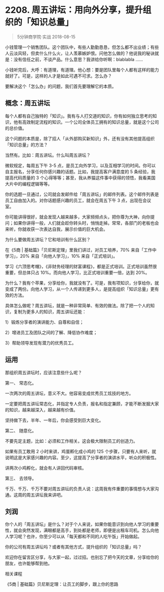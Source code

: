 # 2208. 周五讲坛：用向外分享，提升组织的「知识总量」
> 5分钟商学院·实战
2018-08-15

小钱管理一个销售团队。这个团队中，有些人勤勤恳恳，但怎么都不出业绩；有些人云淡风轻，但卖什么什么火，让人羡慕嫉妒恨。问他怎么做的？他说我的秘诀就是：没有信任之前，不谈产品。什么意思？我讲给你听啊：blablabla ……

小钱听完后，大呼：有道理，有道理。他心想：要是团队里每个人都有这样的能力就好了。可是，这样的人才是如此可遇不可求。怎么办？

要解决这个「怎么办」的问题，我们首先要理解它的本质。

## 概念：周五讲坛
每个人都有自己独特的「知识」。我有与人打交道的知识，你有如何独立思考的知识，他有高效制定流程的知识。一个公司全体员工拥有的知识总量，就是这个公司的总价值。

这个问题的本质是，除了招人「从外部购买新知识」外，还有没有其他提高组织「知识总量」的方法？

当然有。比如：周五讲坛。什么叫周五讲坛？

微软规定，每周五下午 3-5 点，是员工向外学习，以及互相学习的时间。你可以自主报名，分享任何你感兴趣的话题。比如，我提高客户满意度的 5 条经验，我提高代码质量的 3 个心得等等；甚至，我从养猫这件事中获得的领悟，我看美国大片中的编程逻辑等等。

你的选题一旦通过，公司就会发邮件给「周五讲坛」的邮件列表。这个邮件列表是员工自由加入的。对你话题感兴趣的员工，就会在周五下午 3 点，出现在会议室。

你可能讲得很好，就会发现人越来越多，大家频频点头，把你尊为大神，向你提问；如果你讲得一般，人们就会趁你转头时，悄悄走掉。常常，各部门的老板也会来听，你就收获一次表达自我，展示价值的巨大机会。

为什么要做周五讲坛？它和培训有什么区别？

在《5商 | 基础篇》「贝尼斯定理」里我们讲过，对员工培养，70% 来自「工作中学习」，20% 来自「向他人学习」，10% 来自「正式培训」。

学习《六顶思考帽》，《非财务经理的财富课程》，都是正式培训。正式培训虽然很重要，但总体只占 10%。而向他人学习，比正式培训重要一倍，达到 20%。

为什么？我有个苹果，分享给你，我就没有了。可是，我有项知识，分享给你，就变成了两份。向他人学习，从一个人传递到更多人，是提高组织「知识总量」更有效的方法。

具体怎么做呢？周五讲坛，就是一种非常简单、有效的做法。除了把一个人的知识，复制为更多人的知识，周五讲坛还能：

1）锻炼分享者的演讲能力、自尊和自信；

2）增进员工及团队之间的了解、降低协作难度；

3）帮助领导发现有潜力的优秀员工。

## 运用
那组织周五讲坛时，应该注意些什么呢？

第一、 常态化。

一次两次的周五讲坛，意义不大。他容易变成优秀员工炫技的地方。

一定要把周五讲坛常态化，并指定专人负责，报名和指定兼顾，才能不断发掘大家的知识，越来越深入，越来越有价值。

坚持做下去，半年、一年后，你会感受到巨大变化。

第二、 随意化。

不要先定主题，比如：必须和工作相关。这会极大限制员工的创造力。

如果有员工敢用 2 小时来讲，鸡蛋孵化成小鸡的 125 个步骤，只要有人来听，就说明这是大家感兴趣的内容。至少，这提高了分享者的演讲水平，听众的积极性。

讲两次小鸡孵化，就会有人讲回代码审核。

第三、 去领导。

千万、千万、千万不要对周五讲坛的负责人说：这周我有件重要的事情想与大家沟通。这周的周五讲坛我来讲吧。

## 刘润
你个人的「周五讲坛」是什么？对于个人来说，如果你能意识到向他人学习的重要性，就会突然发现，满眼都是高手，到处都是老师，即便是出租车司机。怎么向他人学习呢？也许，你至少可以从「每天都和不同的人吃午饭」开始做起。

你的公司有周五讲坛吗？或者有其他方式，提升组织的「知识总量」吗？

欢迎你在留言区分享，与大家一起，过过招。也别忘了把今天的文章，分享给你的朋友，也许能够帮到他。

相关课程

《5商 | 基础篇》贝尼斯定理：让员工的脚步，跟上你的思路
